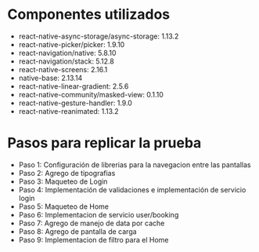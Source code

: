 # Componentes utilizados

- react-native-async-storage/async-storage: 1.13.2
- react-native-picker/picker: 1.9.10
- react-navigation/native: 5.8.10
- react-navigation/stack: 5.12.8
- react-native-screens: 2.16.1
- native-base: 2.13.14
- react-native-linear-gradient: 2.5.6
- react-native-community/masked-view: 0.1.10
- react-native-gesture-handler: 1.9.0
- react-native-reanimated: 1.13.2

# Pasos para replicar la prueba

- Paso 1: Configuración de librerias para la navegacion entre las pantallas
- Paso 2: Agrego de tipografias
- Paso 3: Maqueteo de Login
- Paso 4: Implementación de validaciones e implementación de servicio login
- Paso 5: Maqueteo de Home
- Paso 6: Implementacion de servicio user/booking
- Paso 7: Agrego de manejo de data por cache
- Paso 8: Agrego de pantalla de carga
- Paso 9: Implementacion de filtro para el Home
